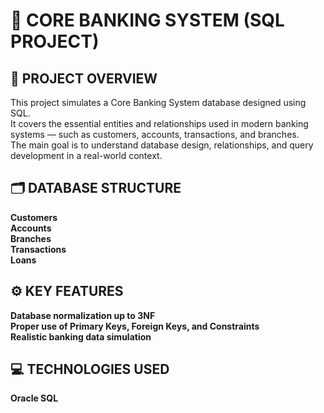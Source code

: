 # 🏦 CORE BANKING SYSTEM (SQL PROJECT)

## 📌 PROJECT OVERVIEW

This project simulates a Core Banking System database designed using SQL.  
It covers the essential entities and relationships used in modern banking systems — such as customers, accounts, transactions, and branches.  
The main goal is to understand database design, relationships, and query development in a real-world context.

## 🗂️ DATABASE STRUCTURE

**Customers**  
**Accounts**  
**Branches**  
**Transactions**  
**Loans**

## ⚙️ KEY FEATURES

**Database normalization up to 3NF**  
**Proper use of Primary Keys, Foreign Keys, and Constraints**  
**Realistic banking data simulation**

## 💻 TECHNOLOGIES USED

**Oracle SQL**
